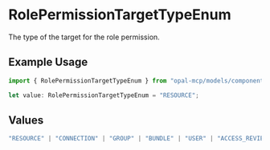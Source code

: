 # RolePermissionTargetTypeEnum

The type of the target for the role permission.

## Example Usage

```typescript
import { RolePermissionTargetTypeEnum } from "opal-mcp/models/components";

let value: RolePermissionTargetTypeEnum = "RESOURCE";
```

## Values

```typescript
"RESOURCE" | "CONNECTION" | "GROUP" | "BUNDLE" | "USER" | "ACCESS_REVIEW"
```